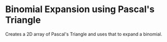 # Binomial Expansion using Pascal's Triangle
Creates a 2D array of Pascal's Triangle and uses that to expand a binomial. 
